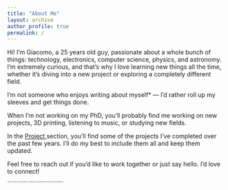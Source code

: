 ```yaml
---
title: "About Me"
layout: archive
author_profile: true
permalink: /
---
```

<script>
  document.addEventListener('DOMContentLoaded', function() {
    var currentUrl = window.location.pathname;
    var navLinks = document.querySelectorAll('.visible-links a');
    navLinks.forEach(function(link) {
      if (link.getAttribute('href') === '/') {
        link.textContent = 'This Page';
        // // Optionally add a class to highlight it
        // link.parentElement.classList.add('current-page');
      }
    });
  });
</script>
<!-- 
2. About Me
	•	Biography: Share your story, including your background, education, and how you got into your field. Keep it professional but add personal touches.
	•	Mission and Values: Explain what drives you professionally or personally, and what values are important to you.
	•	Fun Facts or Hobbies: Include a few personal details that show your personality—hobbies, passions, or interesting trivia.

Tips for Writing:

	•	Be Authentic: Write in your own voice, and let your personality shine through.
	•	Keep it Simple: Clear, concise language works best. Avoid jargon unless it’s relevant to your audience.
	•	Use Visuals: Include images, graphics, or videos where appropriate to make the content more engaging.
	•	Call to Action: Encourage visitors to take a specific action, like contacting you, viewing your portfolio, or following you on social media. -->


Hi! I’m Giacomo, a 2<span class="glitch" data-text="6">5</span> years old guy, passionate about a whole bunch of things: technology, electronics, computer science, physics, and astronomy. I’m extremely curious, and that’s why I love learning new things all the time, whether it’s diving into a new project or exploring a completely different field.

I’m not someone who enjoys writing about myself* — I’d rather roll up my sleeves and get things done.

When I’m not working on my PhD, you’ll probably find me working on new projects, 3D printing, listening to music, or studying new fields.

In the <a href="/projects/" class="glitch" data-text="Geeky">Project </a> section, you’ll find some of the projects I’ve completed over the past few years. I’ll do my best to include them all and keep them updated.


Feel free to reach out if you’d like to work together or just say hello. I’d love to connect!

<span style="font-size: 0.2em;">*And just in case you’re wondering, I’ve obviously used generative AI to polish up this introduction.</span>
